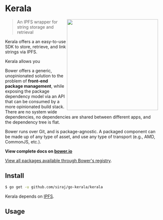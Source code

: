 # Kerala



<img align="right" height="300" src="http://bestclipartblog.com/clipart-pics/palm-tree-clip-art-5.gif">

> An IPFS wrapper for string storage and retrieval 

Kerala offers a an easy-to-use SDK to store, retrieve, and link strings via IPFS. 

Kerala allows you

Bower offers a generic, unopinionated solution to the problem of **front-end package management**, while exposing the package dependency model via an API that can be consumed by a more opinionated build stack. There are no system wide dependencies, no dependencies are shared between different apps, and the dependency tree is flat.

Bower runs over Git, and is package-agnostic. A packaged component can be made up of any type of asset, and use any type of transport (e.g., AMD, CommonJS, etc.).

**View complete docs on [bower.io](http://bower.io)**

[View all packages available through Bower's registry](http://bower.io/search/).

## Install

```sh
$ go get -u github.com/siraj/go-kerala/kerala
```

Kerala depends on [IPFS](https://github.com/jbenet/go-ipfs). 

## Usage